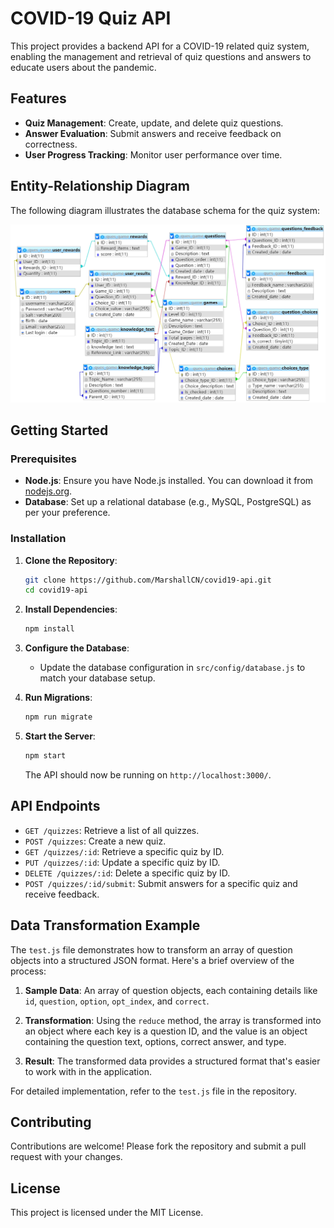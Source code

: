# COVID-19 Quiz API

This project provides a backend API for a COVID-19 related quiz system, enabling the management and retrieval of quiz questions and answers to educate users about the pandemic.

## Features

- **Quiz Management**: Create, update, and delete quiz questions.
- **Answer Evaluation**: Submit answers and receive feedback on correctness.
- **User Progress Tracking**: Monitor user performance over time.

## Entity-Relationship Diagram

The following diagram illustrates the database schema for the quiz system:

![Entity-Relationship Diagram](https://github.com/MarshallCN/covid19-api/blob/master/ERD.png)

## Getting Started

### Prerequisites

- **Node.js**: Ensure you have Node.js installed. You can download it from [nodejs.org](https://nodejs.org/).
- **Database**: Set up a relational database (e.g., MySQL, PostgreSQL) as per your preference.

### Installation

1. **Clone the Repository**:
   ```bash
   git clone https://github.com/MarshallCN/covid19-api.git
   cd covid19-api
   ```

2. **Install Dependencies**:
   ```bash
   npm install
   ```

3. **Configure the Database**:
   - Update the database configuration in `src/config/database.js` to match your database setup.

4. **Run Migrations**:
   ```bash
   npm run migrate
   ```

5. **Start the Server**:
   ```bash
   npm start
   ```

   The API should now be running on `http://localhost:3000/`.

## API Endpoints

- `GET /quizzes`: Retrieve a list of all quizzes.
- `POST /quizzes`: Create a new quiz.
- `GET /quizzes/:id`: Retrieve a specific quiz by ID.
- `PUT /quizzes/:id`: Update a specific quiz by ID.
- `DELETE /quizzes/:id`: Delete a specific quiz by ID.
- `POST /quizzes/:id/submit`: Submit answers for a specific quiz and receive feedback.

## Data Transformation Example

The `test.js` file demonstrates how to transform an array of question objects into a structured JSON format. Here's a brief overview of the process:

1. **Sample Data**: An array of question objects, each containing details like `id`, `question`, `option`, `opt_index`, and `correct`.

2. **Transformation**: Using the `reduce` method, the array is transformed into an object where each key is a question ID, and the value is an object containing the question text, options, correct answer, and type.

3. **Result**: The transformed data provides a structured format that's easier to work with in the application.

For detailed implementation, refer to the `test.js` file in the repository.

## Contributing

Contributions are welcome! Please fork the repository and submit a pull request with your changes.

## License

This project is licensed under the MIT License.
